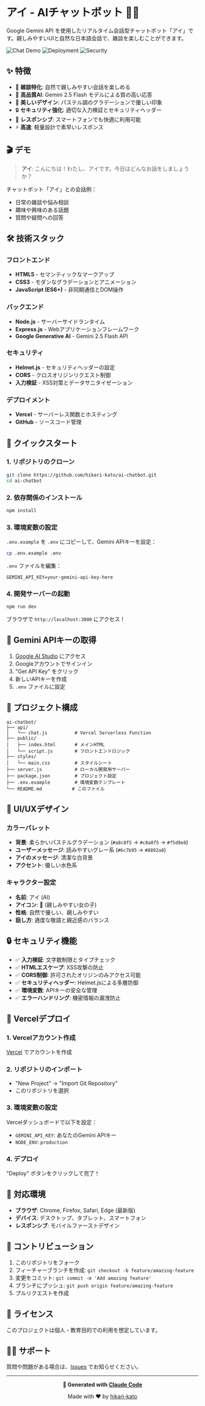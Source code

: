 # アイ - AIチャットボット 🤖💬

Google Gemini API を使用したリアルタイム会話型チャットボット「アイ」です。親しみやすいUIと自然な日本語会話で、雑談を楽しむことができます。

![Chat Demo](https://img.shields.io/badge/AI-Gemini%202.5%20Flash-blue)
![Deployment](https://img.shields.io/badge/Deploy-Vercel-black)
![Security](https://img.shields.io/badge/Security-Enhanced-green)

## ✨ 特徴

- 🎯 **雑談特化**: 自然で親しみやすい会話を楽しめる
- 🧠 **高品質AI**: Gemini 2.5 Flash モデルによる質の高い応答
- 🎨 **美しいデザイン**: パステル調のグラデーションで優しい印象
- 🔒 **セキュリティ強化**: 適切な入力検証とセキュリティヘッダー
- 📱 **レスポンシブ**: スマートフォンでも快適に利用可能
- ⚡ **高速**: 軽量設計で素早いレスポンス

## 🎬 デモ

> **アイ**: こんにちは！わたし、アイです。今日はどんなお話をしましょうか？

チャットボット「アイ」との会話例：
- 日常の雑談や悩み相談
- 趣味や興味のある話題
- 質問や疑問への回答

## 🛠️ 技術スタック

### フロントエンド
- **HTML5** - セマンティックなマークアップ
- **CSS3** - モダンなグラデーションとアニメーション
- **JavaScript (ES6+)** - 非同期通信とDOM操作

### バックエンド
- **Node.js** - サーバーサイドランタイム
- **Express.js** - Webアプリケーションフレームワーク
- **Google Generative AI** - Gemini 2.5 Flash API

### セキュリティ
- **Helmet.js** - セキュリティヘッダーの設定
- **CORS** - クロスオリジンリクエスト制御
- **入力検証** - XSS対策とデータサニタイゼーション

### デプロイメント
- **Vercel** - サーバーレス関数とホスティング
- **GitHub** - ソースコード管理

## 🚀 クイックスタート

### 1. リポジトリのクローン

```bash
git clone https://github.com/hikari-kato/ai-chatbot.git
cd ai-chatbot
```

### 2. 依存関係のインストール

```bash
npm install
```

### 3. 環境変数の設定

`.env.example` を `.env` にコピーして、Gemini APIキーを設定：

```bash
cp .env.example .env
```

`.env` ファイルを編集：

```env
GEMINI_API_KEY=your-gemini-api-key-here
```

### 4. 開発サーバーの起動

```bash
npm run dev
```

ブラウザで `http://localhost:3000` にアクセス！

## 🔑 Gemini APIキーの取得

1. [Google AI Studio](https://ai.google.dev/) にアクセス
2. Googleアカウントでサインイン
3. "Get API Key" をクリック
4. 新しいAPIキーを作成
5. `.env` ファイルに設定

## 📁 プロジェクト構成

```
ai-chatbot/
├── api/
│   └── chat.js          # Vercel Serverless Function
├── public/
│   ├── index.html       # メインHTML
│   └── script.js        # フロントエンドロジック
├── styles/
│   └── main.css         # スタイルシート
├── server.js            # ローカル開発用サーバー
├── package.json         # プロジェクト設定
├── .env.example         # 環境変数テンプレート
└── README.md           # このファイル
```

## 🎨 UI/UXデザイン

### カラーパレット
- **背景**: 柔らかいパステルグラデーション (`#a8c8f5` → `#c8a8f5` → `#f5d8e8`)
- **ユーザーメッセージ**: 読みやすいグレー系 (`#6c7b95` → `#8892a8`)
- **アイのメッセージ**: 清潔な白背景
- **アクセント**: 優しい水色系

### キャラクター設定
- **名前**: アイ (AI)
- **アイコン**: 👧 (親しみやすい女の子)
- **性格**: 自然で優しい、親しみやすい
- **話し方**: 適度な敬語と親近感のバランス

## 🔒 セキュリティ機能

- ✅ **入力検証**: 文字数制限とタイプチェック
- ✅ **HTMLエスケープ**: XSS攻撃の防止
- ✅ **CORS制御**: 許可されたオリジンのみアクセス可能
- ✅ **セキュリティヘッダー**: Helmet.jsによる多層防御
- ✅ **環境変数**: APIキーの安全な管理
- ✅ **エラーハンドリング**: 機密情報の漏洩防止

## 🚀 Vercelデプロイ

### 1. Vercelアカウント作成
[Vercel](https://vercel.com/) でアカウントを作成

### 2. リポジトリのインポート
- "New Project" → "Import Git Repository"
- このリポジトリを選択

### 3. 環境変数の設定
Vercelダッシュボードで以下を設定：
- `GEMINI_API_KEY`: あなたのGemini APIキー
- `NODE_ENV`: `production`

### 4. デプロイ
"Deploy" ボタンをクリックして完了！

## 📱 対応環境

- **ブラウザ**: Chrome, Firefox, Safari, Edge (最新版)
- **デバイス**: デスクトップ、タブレット、スマートフォン
- **レスポンシブ**: モバイルファーストデザイン

## 🤝 コントリビューション

1. このリポジトリをフォーク
2. フィーチャーブランチを作成: `git checkout -b feature/amazing-feature`
3. 変更をコミット: `git commit -m 'Add amazing feature'`
4. ブランチにプッシュ: `git push origin feature/amazing-feature`
5. プルリクエストを作成

## 📝 ライセンス

このプロジェクトは個人・教育目的での利用を想定しています。

## 🙋‍♀️ サポート

質問や問題がある場合は、[Issues](https://github.com/hikari-kato/ai-chatbot/issues) でお知らせください。

---

<div align="center">

**🤖 Generated with [Claude Code](https://claude.ai/code)**

Made with ❤️ by [hikari-kato](https://github.com/hikari-kato)

</div>